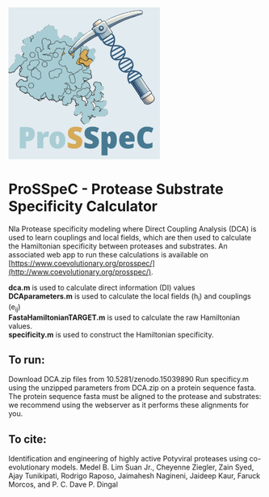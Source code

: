 
<img src="img/ProSSpeC_logo.png" alt="ProSSpeC logo. Shows a pickaxe made of DNA hitting an enzyme-substrate complex, where the substrate is colored gold" width="300">

# ProSSpeC - Protease Substrate Specificity Calculator
NIa Protease specificity modeling where Direct Coupling Analysis (DCA) is used to learn couplings and local fields, which are then used to calculate the Hamiltonian specificity between proteases and substrates. An associated web app to run these calculations is available on [https://www.coevolutionary.org/prosspec/](http://www.coevolutionary.org/prosspec/). 

**dca.m** is used to calculate direct information (DI) values \
**DCAparameters.m** is used to calculate the local fields (h<sub>i</sub>) and couplings (e<sub>ij</sub>) \
**FastaHamiltonianTARGET.m** is used to calculate the raw Hamiltonian values. \
**specificity.m** is used to construct the Hamiltonian specificity. 

## To run:
Download DCA.zip files from 10.5281/zenodo.15039890
Run specificy.m using the unzipped parameters from DCA.zip on a protein sequence fasta.
The protein sequence fasta must be aligned to the protease and substrates: we recommend using the webserver as it performs these alignments for you.

## To cite:
Identification and engineering of highly active Potyviral proteases using co-evolutionary models.
Medel B. Lim Suan Jr., Cheyenne Ziegler, Zain Syed, Ajay Tunikipati, Rodrigo Raposo, Jaimahesh Nagineni,
Jaideep Kaur, Faruck Morcos, and P. C. Dave P. Dingal
